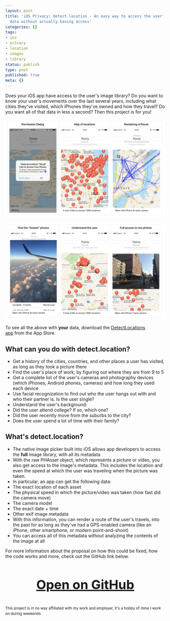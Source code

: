 ```yaml
---
layout: post
title: 'iOS Privacy: detect.location - An easy way to access the user''s iOS location
  data without actually having access'
categories: []
tags:
- ios
- privacy
- location
- images
- library
status: publish
type: post
published: true
meta: {}
---
```


Does your iOS app have access to the user's image library? Do you want to know your user's movements over the last several years, including what cities they've visited, which iPhones they've owned and how they travel? Do you want all of that data in less a second? Then this project is for you!
  
      
![](/squarespace_images/static_545299aae4b0e9514fe30c95_54529a29e4b025a90f45cc50_59db4461cf81e005db7a2062_1507542261614_Screenshot+2017-10-09+11.40.41.png.41.png_)
  
      
![](/squarespace_images/static_545299aae4b0e9514fe30c95_54529a29e4b025a90f45cc50_59db44b8f09ca452b53663ab_1507542252323_Screenshot+2017-10-09+11.40.48.png.48.png_)
  
To see all the above with **your** data, download the [DetectLocations app](https://itunes.apple.com/us/app/detectlocations/id1288532777?ls=1&mt=8) from the App Store.

## What can you do with detect.location?

* Get a history of the cities, countries, and other places a user has visited, as long as they took a picture there
* Find the user's place of work, by figuring out where they are from 9 to 5
* Get a complete list of the user's cameras and photography devices (which iPhones, Android phones, cameras) and how long they used each device
* Use facial recognization to find out who the user hangs out with and who their partner is. Is the user single?
* Understand the user's background:
* Did the user attend college? If so, which one?
* Did the user recently move from the suburbs to the city?
* Does the user spend a lot of time with their family?

## What's detect.location?


* The native image picker built into iOS allows app developers to access the **full** image library, with all its metadata
* With the raw PHAsset object, which represents a picture or video, you also get access to the image's metadata. This includes the location and even the speed at which the user was traveling when the picture was taken.
* In particular, an app can get the following data:
* The exact location of each asset
* The physical speed in which the picture/video was taken (how fast did the camera move)
* The camera model
* The exact date + time
* Other exif image metadata
* With this information, you can render a route of the user's travels, into the past for as long as they've had a GPS-enabled camera (like an iPhone, other smartphone, or modern point-and-shoot)
* You can access all of this metadata without analyzing the 
contents of the image at all


For more information about the proposal on how this could be fixed, how the code works and more, check out the GitHub link below.

<h3 style="text-align: center; font-size: 40px;">
  <a href="https://github.com/krausefx/detect.location" target="_blank" style="text-decoration: underline;">
    Open on GitHub
  </a>
</h3>

<p style="margin-top: 30px"><small>This project is in no way affiliated with my work and employer, it's a hobby of mine I work on during weekends</small></p>
